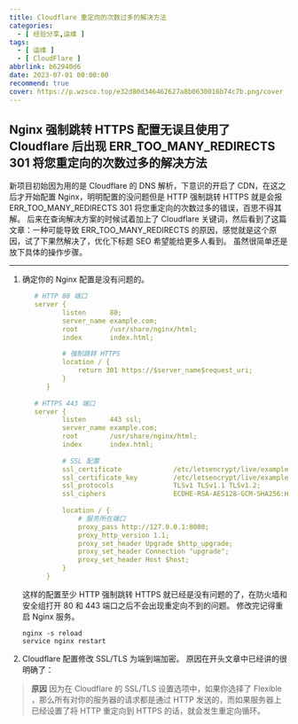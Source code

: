 ```yaml
---
title: Cloudflare 重定向的次数过多的解决方法
categories:
  - [ 经验分享,运维 ]
tags:
  - [ 运维 ]
  - [ CloudFlare ]
abbrlink: b62940d6
date: 2023-07-01 00:00:00
recommend: true
cover: https://p.wzsco.top/e32d80d346462627a8b0630016b74c7b.png/cover
---
```

## Nginx 强制跳转 HTTPS 配置无误且使用了 Cloudflare 后出现 ERR_TOO_MANY_REDIRECTS 301 将您重定向的次数过多的解决方法

新项目初始因为用的是 Cloudflare 的 DNS 解析，下意识的开启了 CDN，在这之后才开始配置 Nginx，明明配置的没问题但是 HTTP 强制跳转 HTTPS 就是会报 ERR_TOO_MANY_REDIRECTS 301 将您重定向的次数过多的错误，百思不得其解。
后来在查询解决方案的时候试着加上了 Cloudflare 关键词，然后看到了这篇文章：一种可能导致 ERR_TOO_MANY_REDIRECTS 的原因，感觉就是这个原因，试了下果然解决了，优化下标题 SEO 希望能给更多人看到。
虽然很简单还是放下具体的操作步骤。

------

1. 确定你的 Nginx 配置是没有问题的。
   ```yaml
      # HTTP 80 端口
      server {
             listen      80;
             server_name example.com;
             root        /usr/share/nginx/html;
             index       index.html;
      
             # 强制跳转 HTTPS
             location / {
                 return 301 https://$server_name$request_uri;
             }
         }
      
      # HTTPS 443 端口
      server {
             listen      443 ssl;
             server_name example.com;
             root        /usr/share/nginx/html;
             index       index.html;
      
             # SSL 配置
             ssl_certificate             /etc/letsencrypt/live/example.com/fullchain.pem;
             ssl_certificate_key         /etc/letsencrypt/live/example.com/privkey.pem;
             ssl_protocols               TLSv1 TLSv1.1 TLSv1.2;
             ssl_ciphers                 ECDHE-RSA-AES128-GCM-SHA256:HIGH:!aNULL:!MD5:!RC4:!DHE;
      
             location / {
                 # 服务所在端口
                 proxy_pass http://127.0.0.1:8080;
                 proxy_http_version 1.1;
                 proxy_set_header Upgrade $http_upgrade;
                 proxy_set_header Connection "upgrade";
                 proxy_set_header Host $host;
             }
         }
   ```
   这样的配置至少 HTTP 强制跳转 HTTPS 就已经是没有问题的了，在防火墙和安全组打开 80 和 443 端口之后不会出现重定向不到的问题。
   修改完记得重启 Nginx 服务。
   ```shell
   nginx -s reload
   service nginx restart
   ```
2. Cloudflare 配置修改 SSL/TLS 为端到端加密。
   原因在开头文章中已经讲的很明确了：
> **原因**
> 因为在 Cloudflare 的 SSL/TLS 设置选项中，如果你选择了 Flexible ，那么所有对你的服务器的请求都是通过 HTTP 发送的，而如果服务器上已经设置了将 HTTP 重定向到 HTTPS 的话，就会发生重定向循环。